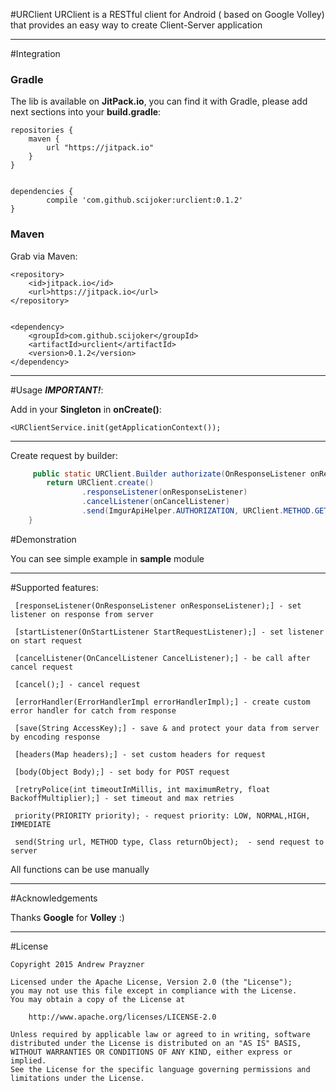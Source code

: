#URClient
URClient is a RESTful client for Android ( based on Google Volley) that provides an easy way to create Client-Server application


<hr>


#Integration

<h3>Gradle</h3>
The lib is available on <b>JitPack.io</b>, you can find it with Gradle, please add next sections into your <b>build.gradle</b>:

	repositories {
	    maven {
	        url "https://jitpack.io"
	    }
	}
	
	
	dependencies {
	        compile 'com.github.scijoker:urclient:0.1.2'
	}
	
<h3>Maven</h3>
Grab via Maven:

	<repository>
	    <id>jitpack.io</id>
	    <url>https://jitpack.io</url>
	</repository>
	
	
	<dependency>
	    <groupId>com.github.scijoker</groupId>
	    <artifactId>urclient</artifactId>
	    <version>0.1.2</version>
	</dependency>


<hr>


#Usage
<i><b>IMPORTANT!</b></i>: 

Add in your <b>Singleton</b> in <b>onCreate()</b>:


	<URClientService.init(getApplicationContext());

<hr>

Create request by builder:
```java
	 public static URClient.Builder authorizate(OnResponseListener onResponseListener, OnCancelListener onCancelListener) {
        return URClient.create()
                .responseListener(onResponseListener)
                .cancelListener(onCancelListener)
                .send(ImgurApiHelper.AUTHORIZATION, URClient.METHOD.GET, String.class);
    }
```

#Demonstration


You can see simple example in <b>sample</b> module

<hr>

#Supported features:

	 [responseListener(OnResponseListener onResponseListener);] - set listener on response from server
 
	 [startListener(OnStartListener StartRequestListener);] - set listener on start request
 
	 [cancelListener(OnCancelListener CancelListener);] - be call after cancel request 
 
	 [cancel();] - cancel request
 
	 [errorHandler(ErrorHandlerImpl errorHandlerImpl);] - create custom error handler for catch from response
 
	 [save(String AccessKey);] - save & and protect your data from server by encoding response

	 [headers(Map headers);] - set custom headers for request

	 [body(Object Body);] - set body for POST request

	 [retryPolice(int timeoutInMillis, int maximumRetry, float BackoffMultiplier);] - set timeout and max retries

	 priority(PRIORITY priority); - request priority: LOW, NORMAL,HIGH, IMMEDIATE

	 send(String url, METHOD type, Class returnObject);  - send request to server
	 
All functions can be use manually


<hr>

#Acknowledgements


Thanks <b>Google</b> for <b>Volley</b> :)


<hr>


#License


 	Copyright 2015 Andrew Prayzner

    Licensed under the Apache License, Version 2.0 (the "License");
    you may not use this file except in compliance with the License.
    You may obtain a copy of the License at

        http://www.apache.org/licenses/LICENSE-2.0

    Unless required by applicable law or agreed to in writing, software
    distributed under the License is distributed on an "AS IS" BASIS,
    WITHOUT WARRANTIES OR CONDITIONS OF ANY KIND, either express or implied.
    See the License for the specific language governing permissions and
    limitations under the License.

